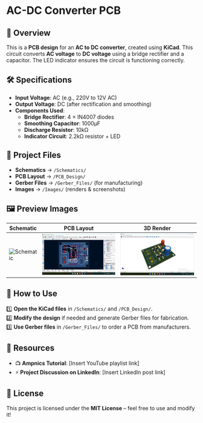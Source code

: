 # AC-DC Converter PCB  

## 📌 Overview  
This is a **PCB design** for an **AC to DC converter**, created using **KiCad**. This circuit converts **AC voltage** to **DC voltage** using a bridge rectifier and a capacitor. The LED indicator ensures the circuit is functioning correctly.  

## 🛠️ Specifications  
- **Input Voltage**: AC (e.g., 220V to 12V AC)  
- **Output Voltage**: DC (after rectification and smoothing)  
- **Components Used**:
  - **Bridge Rectifier**: 4 × IN4007 diodes  
  - **Smoothing Capacitor**: 1000µF  
  - **Discharge Resistor**: 10kΩ  
  - **Indicator Circuit**: 2.2kΩ resistor + LED  

## 📂 Project Files  
- **Schematics** → `/Schematics/`  
- **PCB Layout** → `/PCB_Design/`  
- **Gerber Files** → `/Gerber_Files/` (for manufacturing)  
- **Images** → `/Images/` (renders & screenshots)  

## 🖼️ Preview Images  
| Schematic | PCB Layout | 3D Render |
|-----------|------------|------------|
| ![Schematic]([schematic.png](schematic.png)) | ![PCB](Images/pcb_layout.png) | ![3D](Images/3d_render.png) |

## 🔧 How to Use  
1️⃣ **Open the KiCad files** in `/Schematics/` and `/PCB_Design/`.  
2️⃣ **Modify the design** if needed and generate Gerber files for fabrication.  
3️⃣ **Use Gerber files** in `/Gerber_Files/` to order a PCB from manufacturers.  

## 🔗 Resources  
- 📺 **Ampnics Tutorial**: [Insert YouTube playlist link]  
- ⚡ **Project Discussion on LinkedIn**: [Insert LinkedIn post link]  

## 📜 License  
This project is licensed under the **MIT License** – feel free to use and modify it!
